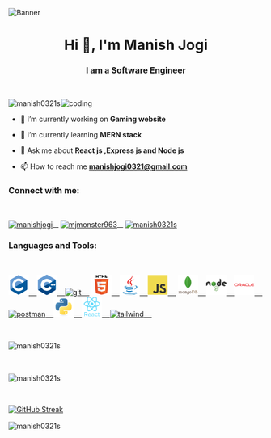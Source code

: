 ![Banner](./banner.png)
<h1 align="center">Hi 👋, I'm Manish Jogi</h1>
<h3 align="center">I am a Software Engineer</h3>
<br>


<img align="right" alt="coding" width="400"
 src="./programming.gif">


<p align="left"> <img src="https://komarev.com/ghpvc/?username=manish0321s&label=Profile%20views&color=0e75b6&style=flat" alt="manish0321s" /> </p>

- 🔭 I’m currently working on **Gaming website**

- 🌱 I’m currently learning **MERN stack**

- 💬 Ask me about **React js ,Express js and Node js**

- 📫 How to reach me **manishjogi0321@gmail.com**

<h3 align="left">Connect with me:</h3>
<br>
<p align="left">
<a href="https://linkedin.com/in/manishjogi" target="blank"><img align="center" src="https://raw.githubusercontent.com/rahuldkjain/github-profile-readme-generator/master/src/images/icons/Social/linked-in-alt.svg" alt="manishjogi" height="30" width="40" />&nbsp;&nbsp;&nbsp;</a>
<a href="https://instagram.com/" target="blank"><img align="center" src="https://raw.githubusercontent.com/rahuldkjain/github-profile-readme-generator/master/src/images/icons/Social/instagram.svg" alt="mjmonster963" height="30" width="40" />&nbsp;&nbsp;&nbsp;</a>
<a href="https://www.leetcode.com/" target="blank"><img align="center" src="https://raw.githubusercontent.com/rahuldkjain/github-profile-readme-generator/master/src/images/icons/Social/leet-code.svg" alt="manish0321s" height="30" width="40" /></a>
</p>

<h3 align="left">Languages and Tools:</h3>
<br>
<p align="left">
 <a href="https://www.cprogramming.com/" target="_blank" rel="noreferrer"> <img src="https://raw.githubusercontent.com/devicons/devicon/master/icons/c/c-original.svg" alt="c" width="40" height="40"/>&nbsp;&nbsp;&nbsp; </a> 
 <a href="https://www.w3schools.com/cpp/" target="_blank" rel="noreferrer"> <img src="https://raw.githubusercontent.com/devicons/devicon/master/icons/cplusplus/cplusplus-original.svg" alt="cplusplus" width="40" height="40"/>&nbsp;&nbsp;&nbsp; </a>   
 <a href="https://git-scm.com/" target="_blank" rel="noreferrer"> <img src="https://www.vectorlogo.zone/logos/git-scm/git-scm-icon.svg" alt="git" width="40" height="40"/> &nbsp;&nbsp;&nbsp;</a>
 <a href="https://www.w3.org/html/" target="_blank" rel="noreferrer"> <img src="https://raw.githubusercontent.com/devicons/devicon/master/icons/html5/html5-original-wordmark.svg" alt="html5" width="40" height="40"/>&nbsp;&nbsp;&nbsp; </a> 
 <a href="https://www.java.com" target="_blank" rel="noreferrer"> <img src="https://raw.githubusercontent.com/devicons/devicon/master/icons/java/java-original.svg" alt="java" width="40" height="40"/>&nbsp;&nbsp;&nbsp; </a>
 <a href="https://developer.mozilla.org/en-US/docs/Web/JavaScript" target="_blank" rel="noreferrer"> <img src="https://raw.githubusercontent.com/devicons/devicon/master/icons/javascript/javascript-original.svg" alt="javascript" width="40" height="40"/> &nbsp;&nbsp;&nbsp;</a> 
 <a href="https://www.mongodb.com/" target="_blank" rel="noreferrer"> <img src="https://raw.githubusercontent.com/devicons/devicon/master/icons/mongodb/mongodb-original-wordmark.svg" alt="mongodb" width="40" height="40"/>&nbsp;&nbsp;&nbsp; </a>
 <a href="https://nodejs.org" target="_blank" rel="noreferrer"> <img src="https://raw.githubusercontent.com/devicons/devicon/master/icons/nodejs/nodejs-original-wordmark.svg" alt="nodejs" width="40" height="40"/>&nbsp;&nbsp;&nbsp; </a> 
 <a href="https://www.oracle.com/" target="_blank" rel="noreferrer"> <img src="https://raw.githubusercontent.com/devicons/devicon/master/icons/oracle/oracle-original.svg" alt="oracle" width="40" height="40"/> &nbsp;&nbsp;&nbsp;</a>
 <a href="https://postman.com" target="_blank" rel="noreferrer"> <img src="https://www.vectorlogo.zone/logos/getpostman/getpostman-icon.svg" alt="postman" width="40" height="40"/>&nbsp;&nbsp;&nbsp; </a> 
 <a href="https://www.python.org" target="_blank" rel="noreferrer"> <img src="https://raw.githubusercontent.com/devicons/devicon/master/icons/python/python-original.svg" alt="python" width="40" height="40"/>&nbsp;&nbsp;&nbsp; </a> 
 <a href="https://reactjs.org/" target="_blank" rel="noreferrer"> <img src="https://raw.githubusercontent.com/devicons/devicon/master/icons/react/react-original-wordmark.svg" alt="react" width="40" height="40"/>&nbsp;&nbsp;&nbsp; </a> 
 <a href="https://tailwindcss.com/" target="_blank" rel="noreferrer"> <img src="https://www.vectorlogo.zone/logos/tailwindcss/tailwindcss-icon.svg" alt="tailwind" width="40" height="40"/> &nbsp;&nbsp;&nbsp;</a> </p>
 <br>

<p><img align="center" src="https://github-readme-stats.vercel.app/api/top-langs?username=manish0321s&show_icons=true&locale=en&layout=compact&theme=radical" alt="manish0321s" /></p>

<br>

<p><img align="center" src="https://github-readme-stats.vercel.app/api?username=manish0321s&show_icons=true&locale=en&theme=radical" alt="manish0321s" /></p>

<br>

[![GitHub Streak](https://streak-stats.demolab.com?user=manish0321s&theme=radical)](https://git.io/streak-stats)


<p><img align="center" src="https://streak-stats.demolab.com?user=manish0321s&theme=radical" alt="manish0321s"/></p>



